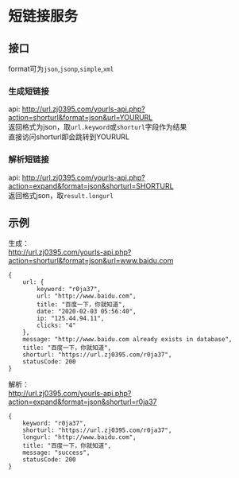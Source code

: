 # 短链接服务
## 接口
format可为`json`,`jsonp`,`simple`,`xml`  
### 生成短链接
api: http://url.zj0395.com/yourls-api.php?action=shorturl&format=json&url=YOURURL  
返回格式为json，取`url.keyword`或`shorturl`字段作为结果  
直接访问shorturl即会跳转到YOURURL

### 解析短链接
api: http://url.zj0395.com/yourls-api.php?action=expand&format=json&shorturl=SHORTURL  
返回格式json，取`result.longurl`

## 示例
生成：  
http://url.zj0395.com/yourls-api.php?action=shorturl&format=json&url=www.baidu.com  
```
{
	url: {
		keyword: "r0ja37",
		url: "http://www.baidu.com",
		title: "百度一下，你就知道",
		date: "2020-02-03 05:56:40",
		ip: "125.44.94.11",
		clicks: "4"
	},
	message: "http://www.baidu.com already exists in database",
	title: "百度一下，你就知道",
	shorturl: "https://url.zj0395.com/r0ja37",
	statusCode: 200
}
```

解析：  
http://url.zj0395.com/yourls-api.php?action=expand&format=json&shorturl=r0ja37  
```
{
	keyword: "r0ja37",
	shorturl: "https://url.zj0395.com/r0ja37",
	longurl: "http://www.baidu.com",
	title: "百度一下，你就知道",
	message: "success",
	statusCode: 200
}
```
